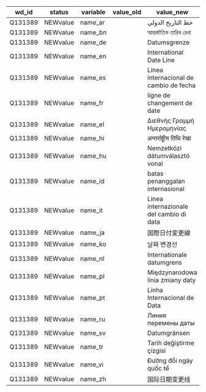 wd_id    |  status    |  variable  |  value_old  |  value_new
---------|------------|------------|-------------|-----------------------------------------
Q131389  |  NEWvalue  |  name_ar   |             |  خط التاريخ الدولي
Q131389  |  NEWvalue  |  name_bn   |             |  আন্তর্জাতিক তারিখ রেখা
Q131389  |  NEWvalue  |  name_de   |             |  Datumsgrenze
Q131389  |  NEWvalue  |  name_en   |             |  International Date Line
Q131389  |  NEWvalue  |  name_es   |             |  Línea internacional de cambio de fecha
Q131389  |  NEWvalue  |  name_fr   |             |  ligne de changement de date
Q131389  |  NEWvalue  |  name_el   |             |  Διεθνής Γραμμή Ημερομηνίας
Q131389  |  NEWvalue  |  name_hi   |             |  अन्तर्राष्ट्रीय तिथि रेखा
Q131389  |  NEWvalue  |  name_hu   |             |  Nemzetközi dátumválasztó vonal
Q131389  |  NEWvalue  |  name_id   |             |  batas penanggalan internasional
Q131389  |  NEWvalue  |  name_it   |             |  Linea internazionale del cambio di data
Q131389  |  NEWvalue  |  name_ja   |             |  国際日付変更線
Q131389  |  NEWvalue  |  name_ko   |             |  날짜 변경선
Q131389  |  NEWvalue  |  name_nl   |             |  Internationale datumgrens
Q131389  |  NEWvalue  |  name_pl   |             |  Międzynarodowa linia zmiany daty
Q131389  |  NEWvalue  |  name_pt   |             |  Linha Internacional de Data
Q131389  |  NEWvalue  |  name_ru   |             |  Линия перемены даты
Q131389  |  NEWvalue  |  name_sv   |             |  Datumgränsen
Q131389  |  NEWvalue  |  name_tr   |             |  Tarih değiştirme çizgisi
Q131389  |  NEWvalue  |  name_vi   |             |  Đường đổi ngày quốc tế
Q131389  |  NEWvalue  |  name_zh   |             |  国际日期变更线
